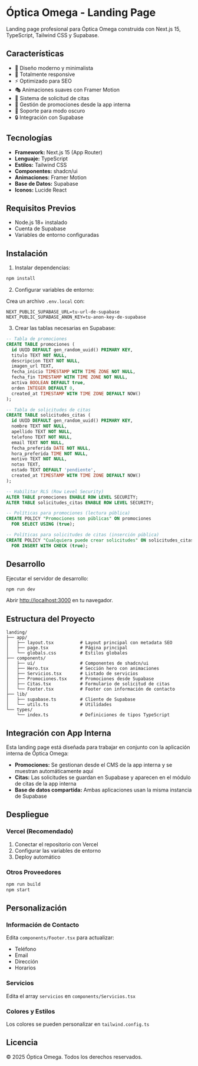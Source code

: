 # Óptica Omega - Landing Page

Landing page profesional para Óptica Omega construida con Next.js 15, TypeScript, Tailwind CSS y Supabase.

## Características

- 🎨 Diseño moderno y minimalista
- 📱 Totalmente responsive
- ⚡ Optimizado para SEO
- 🎭 Animaciones suaves con Framer Motion
- 📅 Sistema de solicitud de citas
- 🎉 Gestión de promociones desde la app interna
- 🌙 Soporte para modo oscuro
- 🔒 Integración con Supabase

## Tecnologías

- **Framework:** Next.js 15 (App Router)
- **Lenguaje:** TypeScript
- **Estilos:** Tailwind CSS
- **Componentes:** shadcn/ui
- **Animaciones:** Framer Motion
- **Base de Datos:** Supabase
- **Iconos:** Lucide React

## Requisitos Previos

- Node.js 18+ instalado
- Cuenta de Supabase
- Variables de entorno configuradas

## Instalación

1. Instalar dependencias:
```bash
npm install
```

2. Configurar variables de entorno:

Crea un archivo `.env.local` con:

```env
NEXT_PUBLIC_SUPABASE_URL=tu-url-de-supabase
NEXT_PUBLIC_SUPABASE_ANON_KEY=tu-anon-key-de-supabase
```

3. Crear las tablas necesarias en Supabase:

```sql
-- Tabla de promociones
CREATE TABLE promociones (
  id UUID DEFAULT gen_random_uuid() PRIMARY KEY,
  titulo TEXT NOT NULL,
  descripcion TEXT NOT NULL,
  imagen_url TEXT,
  fecha_inicio TIMESTAMP WITH TIME ZONE NOT NULL,
  fecha_fin TIMESTAMP WITH TIME ZONE NOT NULL,
  activa BOOLEAN DEFAULT true,
  orden INTEGER DEFAULT 0,
  created_at TIMESTAMP WITH TIME ZONE DEFAULT NOW()
);

-- Tabla de solicitudes de citas
CREATE TABLE solicitudes_citas (
  id UUID DEFAULT gen_random_uuid() PRIMARY KEY,
  nombre TEXT NOT NULL,
  apellido TEXT NOT NULL,
  telefono TEXT NOT NULL,
  email TEXT NOT NULL,
  fecha_preferida DATE NOT NULL,
  hora_preferida TIME NOT NULL,
  motivo TEXT NOT NULL,
  notas TEXT,
  estado TEXT DEFAULT 'pendiente',
  created_at TIMESTAMP WITH TIME ZONE DEFAULT NOW()
);

-- Habilitar RLS (Row Level Security)
ALTER TABLE promociones ENABLE ROW LEVEL SECURITY;
ALTER TABLE solicitudes_citas ENABLE ROW LEVEL SECURITY;

-- Políticas para promociones (lectura pública)
CREATE POLICY "Promociones son públicas" ON promociones
  FOR SELECT USING (true);

-- Políticas para solicitudes de citas (inserción pública)
CREATE POLICY "Cualquiera puede crear solicitudes" ON solicitudes_citas
  FOR INSERT WITH CHECK (true);
```

## Desarrollo

Ejecutar el servidor de desarrollo:

```bash
npm run dev
```

Abrir [http://localhost:3000](http://localhost:3000) en tu navegador.

## Estructura del Proyecto

```
landing/
├── app/
│   ├── layout.tsx          # Layout principal con metadata SEO
│   ├── page.tsx            # Página principal
│   └── globals.css         # Estilos globales
├── components/
│   ├── ui/                 # Componentes de shadcn/ui
│   ├── Hero.tsx            # Sección hero con animaciones
│   ├── Servicios.tsx       # Listado de servicios
│   ├── Promociones.tsx     # Promociones desde Supabase
│   ├── Citas.tsx           # Formulario de solicitud de citas
│   └── Footer.tsx          # Footer con información de contacto
├── lib/
│   ├── supabase.ts         # Cliente de Supabase
│   └── utils.ts            # Utilidades
└── types/
    └── index.ts            # Definiciones de tipos TypeScript
```

## Integración con App Interna

Esta landing page está diseñada para trabajar en conjunto con la aplicación interna de Óptica Omega:

- **Promociones:** Se gestionan desde el CMS de la app interna y se muestran automáticamente aquí
- **Citas:** Las solicitudes se guardan en Supabase y aparecen en el módulo de citas de la app interna
- **Base de datos compartida:** Ambas aplicaciones usan la misma instancia de Supabase

## Despliegue

### Vercel (Recomendado)

1. Conectar el repositorio con Vercel
2. Configurar las variables de entorno
3. Deploy automático

### Otros Proveedores

```bash
npm run build
npm start
```

## Personalización

### Información de Contacto

Edita `components/Footer.tsx` para actualizar:
- Teléfono
- Email
- Dirección
- Horarios

### Servicios

Edita el array `servicios` en `components/Servicios.tsx`

### Colores y Estilos

Los colores se pueden personalizar en `tailwind.config.ts`

## Licencia

© 2025 Óptica Omega. Todos los derechos reservados.
